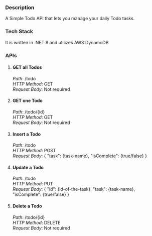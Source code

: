 <h3>Description</h3>
A Simple Todo API that lets you manage your daily Todo tasks.<br>

<h3>Tech Stack</h3>
It is written in .NET 8 and utilizes AWS DynamoDB<br>

<h3>APIs</h3>
  <ol>
    <li>
      <h4>GET all Todos</h4>
      <p>
        <i>Path</i>: /todo<br>
        <i>HTTP Method</i>: GET<br>
        <i>Request Body</i>: Not required<br>
      </p>
    </li>
    <li>
      <h4>GET one Todo</h4>
      <p>
        <i>Path</i>: /todo/{id}<br>
        <i>HTTP Method</i>: GET<br>
        <i>Request Body</i>: Not required<br>
      </p>
    </li>
    <li>
      <h4>Insert a Todo</h4>
      <p>
        <i>Path</i>: /todo<br>
        <i>HTTP Method</i>: POST<br>
        <i>Request Body</i>: { "task": {task-name}, "isComplete": {true/false} }
      </p>
    </li>
    <li>
      <h4>Update a Todo</h4>
      <p>
        <i>Path</i>: /todo<br>
        <i>HTTP Method</i>: PUT<br>
        <i>Request Body</i>: { "id": {id-of-the-task}, "task": {task-name}, "isComplete": {true/false} }
      </p>
    </li>
    <li>
      <h4>Delete a Todo</h4>
      <p>
        <i>Path</i>: /todo/{id}<br>
        <i>HTTP Method</i>: DELETE<br>
        <i>Request Body</i>: Not required
      </p>
    </li>
  </ol>
